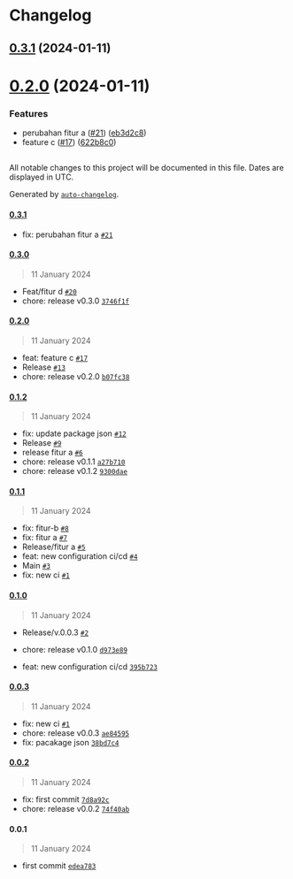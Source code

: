 # Changelog

## [0.3.1](https://github.com/dimsdeall/example-release-it/compare/0.3.0...0.3.1) (2024-01-11)

# [0.2.0](https://github.com/dimsdeall/example-release-it/compare/0.0.3...0.2.0) (2024-01-11)


### Features


* perubahan fitur a ([#21](https://github.com/dimsdeall/example-release-it/issues/21)) ([eb3d2c8](https://github.com/dimsdeall/example-release-it/commit/eb3d2c857f487f408fbeb726c4e7b44b08b821a2))
* feature c ([#17](https://github.com/dimsdeall/example-release-it/issues/17)) ([622b8c0](https://github.com/dimsdeall/example-release-it/commit/622b8c051d07ddd80752157d3d43fd36c84127a2))


##

All notable changes to this project will be documented in this file. Dates are displayed in UTC.

Generated by [`auto-changelog`](https://github.com/CookPete/auto-changelog).

#### [0.3.1](https://github.com/dimsdeall/example-release-it/compare/0.3.0...0.3.1)

- fix: perubahan fitur a [`#21`](https://github.com/dimsdeall/example-release-it/pull/21)

#### [0.3.0](https://github.com/dimsdeall/example-release-it/compare/0.2.0...0.3.0)

> 11 January 2024

- Feat/fitur d [`#20`](https://github.com/dimsdeall/example-release-it/pull/20)
- chore: release v0.3.0 [`3746f1f`](https://github.com/dimsdeall/example-release-it/commit/3746f1f73807f3c2d6d716b2566da0246b91c17a)

#### [0.2.0](https://github.com/dimsdeall/example-release-it/compare/0.1.2...0.2.0)

> 11 January 2024

- feat: feature c [`#17`](https://github.com/dimsdeall/example-release-it/pull/17)
- Release [`#13`](https://github.com/dimsdeall/example-release-it/pull/13)
- chore: release v0.2.0 [`b07fc38`](https://github.com/dimsdeall/example-release-it/commit/b07fc385ab7e85f794342efa44e979b2c6861af5)


#### [0.1.2](https://github.com/dimsdeall/example-release-it/compare/0.1.1...0.1.2)

> 11 January 2024

- fix: update package json [`#12`](https://github.com/dimsdeall/example-release-it/pull/12)
- Release [`#9`](https://github.com/dimsdeall/example-release-it/pull/9)
- release fitur a [`#6`](https://github.com/dimsdeall/example-release-it/pull/6)
- chore: release v0.1.1 [`a27b710`](https://github.com/dimsdeall/example-release-it/commit/a27b71067ccbaa0f2586d88d14b7feafa3dab9a8)
- chore: release v0.1.2 [`9300dae`](https://github.com/dimsdeall/example-release-it/commit/9300daef6afe39675526d99f491142cb85b6eb31)

#### [0.1.1](https://github.com/dimsdeall/example-release-it/compare/0.1.0...0.1.1)

> 11 January 2024

- fix: fitur-b [`#8`](https://github.com/dimsdeall/example-release-it/pull/8)
- fix: fitur a [`#7`](https://github.com/dimsdeall/example-release-it/pull/7)
- Release/fitur a [`#5`](https://github.com/dimsdeall/example-release-it/pull/5)
- feat: new configuration ci/cd [`#4`](https://github.com/dimsdeall/example-release-it/pull/4)
- Main [`#3`](https://github.com/dimsdeall/example-release-it/pull/3)
- fix: new ci [`#1`](https://github.com/dimsdeall/example-release-it/pull/1)

#### [0.1.0](https://github.com/dimsdeall/example-release-it/compare/0.0.3...0.1.0)

> 11 January 2024

- Release/v.0.0.3 [`#2`](https://github.com/dimsdeall/example-release-it/pull/2)
- chore: release v0.1.0 [`d973e89`](https://github.com/dimsdeall/example-release-it/commit/d973e8982e1ca3a0e84552215682b7d25a6acfc1)

- feat: new configuration ci/cd [`395b723`](https://github.com/dimsdeall/example-release-it/commit/395b72378be2ba67942a3620db580a84f0829898)

#### [0.0.3](https://github.com/dimsdeall/example-release-it/compare/0.0.2...0.0.3)

> 11 January 2024

- fix: new ci [`#1`](https://github.com/dimsdeall/example-release-it/pull/1)
- chore: release v0.0.3 [`ae84595`](https://github.com/dimsdeall/example-release-it/commit/ae8459514a8df88abcbb9528cd2389c16b9ab8c7)
- fix: pacakage json [`38bd7c4`](https://github.com/dimsdeall/example-release-it/commit/38bd7c47f3fb19c4a61c0d2be8d30611b9b4adfd)

#### [0.0.2](https://github.com/dimsdeall/example-release-it/compare/0.0.1...0.0.2)

> 11 January 2024

- fix: first commit [`7d8a92c`](https://github.com/dimsdeall/example-release-it/commit/7d8a92ceb652b842c770fab8cfae2038fb05c6d3)
- chore: release v0.0.2 [`74f40ab`](https://github.com/dimsdeall/example-release-it/commit/74f40ab4f590bdb36d5f18b54540ab0ba3eb7ffe)

#### 0.0.1

> 11 January 2024

- first commit [`edea783`](https://github.com/dimsdeall/example-release-it/commit/edea783f888258ac1968c0759db13195106e797e)
